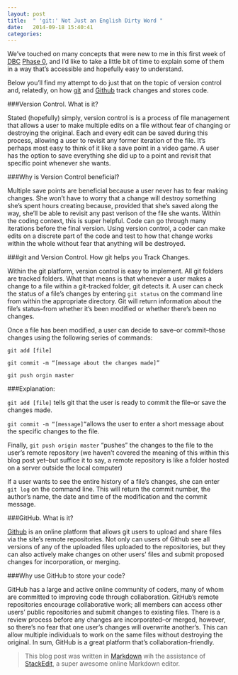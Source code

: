 ```yaml
---
layout: post
title:  " 'git:' Not Just an English Dirty Word "
date:   2014-09-18 15:40:41
categories:
---
```

We’ve touched on many concepts that were new to me in this first week of [DBC](http://http://devbootcamp.com/) [Phase 0](http://devbootcamp.com/learn-ruby-javascript/daily-life/#remote), and I’d like to take a little bit of time to explain some of them in a way that’s accessible and hopefully easy to understand.

Below you’ll find my attempt to do just that on the topic of version control and, relatedly, on how [git](http://en.wikipedia.org/wiki/Git_%28software%29) and [Github](http://en.wikipedia.org/wiki/GitHub) track changes and stores code.

###Version Control. What is it?

Stated (hopefully) simply, version control is is a process of file management that allows a user to make multiple edits on a file without fear of changing or destroying the original. Each and every edit can be saved during this process, allowing a user to revisit any former iteration of the file. It’s perhaps most easy to think of it like a save point in a video game. A user has the option to save everything she did up to a point and revisit that specific point whenever she wants.

###Why is Version Control beneficial?

Multiple save points are beneficial because a user never has to fear making changes. She won’t have to worry that a change will destroy something she’s spent hours creating because, provided that she’s saved along the way, she’ll be able to revisit any past verison of the file she wants. Within the coding context, this is super helpful. Code can go through many iterations before the final version. Using version control, a coder can make edits on a discrete part of the code and test to how that change works within the whole without fear that anything will be destroyed.

###git and Version Control. How git helps you Track Changes.

Within the git platform, version control is easy to implement. All git folders are tracked folders. What that means is that whenever a user makes a change to a file within a git-tracked folder, git detects it. A user can check the status of a file’s changes by entering `git status` on the command line from within the appropriate directory. Git will return information about the file’s status–from whether it’s been modified or whether there’s been no changes.

Once a file has been modified, a user can decide to save–or commit–those changes using the following series of commands:

`git add [file]`

`git commit -m “[message about the changes made]”`

`git push orgin master`


###Explanation:

`git add [file]` tells git that the user is ready to commit the file–or save the changes made.

`git commit -m “[message]”`allows the user to enter a short message about the specific changes to the file.

Finally, `git push origin master` “pushes” the changes to the file to the user’s remote repository (we haven’t covered the meaning of this within this blog post yet–but suffice it to say, a remote repository is like a folder hosted on a server outside the local computer)

If a user wants to see the entire history of a file’s changes, she can enter `git log` on the command line. This will return the commit number, the author’s name, the date and time of the modification and the commit message.

###GitHub. What is it?

[Github](http://en.wikipedia.org/wiki/GitHub) is an online platform that allows git users to upload and share files via the site’s remote repositories. Not only can users of Github see all versions of any of the uploaded files uploaded to the repositories, but they can also actively make changes on other users’ files and submit proposed changes for incorporation, or merging.

###Why use GitHub to store your code?

GitHub has a large and active online community of coders, many of whom are committed to improving code through collaboration. GitHub’s remote repositories encourage collaborative work; all members can access other users’ public repositories and submit changes to existing files. There is a review process before any changes are incorporated–or merged, however, so there’s no fear that one user’s changes will overwrite another’s. This can allow multiple individuals to work on the same files without destroying the original. In sum, GitHub is a great platform that’s collaboration-friendly.


> This blog post was written in [Markdown](http://en.wikipedia.org/wiki/Markdown) wih the assistance of [StackEdit](https://stackedit.io/), a super awesome online Markdown editor.
